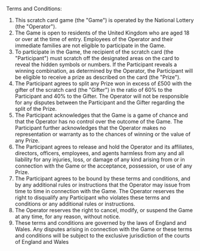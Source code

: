 Terms and Conditions:
1. This scratch card game (the "Game") is operated by the National Lottery (the "Operator").
2. The Game is open to residents of the United Kingdom who are aged 18 or over at the time of entry. Employees of the Operator and their immediate families are not eligible to participate in the Game.
3. To participate in the Game, the recipient of the scratch card (the "Participant") must scratch off the designated areas on the card to reveal the hidden symbols or numbers. If the Participant reveals a winning combination, as determined by the Operator, the Participant will be eligible to receive a prize as described on the card (the "Prize").
4. The Participant agrees to split any Prize won in excess of £500 with the gifter of the scratch card (the "Gifter") in the ratio of 60% to the Participant and 40% to the Gifter. The Operator will not be responsible for any disputes between the Participant and the Gifter regarding the split of the Prize.
5. The Participant acknowledges that the Game is a game of chance and that the Operator has no control over the outcome of the Game. The Participant further acknowledges that the Operator makes no representation or warranty as to the chances of winning or the value of any Prize.
6. The Participant agrees to release and hold the Operator and its affiliates, directors, officers, employees, and agents harmless from any and all liability for any injuries, loss, or damage of any kind arising from or in connection with the Game or the acceptance, possession, or use of any Prize.
7. The Participant agrees to be bound by these terms and conditions, and by any additional rules or instructions that the Operator may issue from time to time in connection with the Game. The Operator reserves the right to disqualify any Participant who violates these terms and conditions or any additional rules or instructions.
8. The Operator reserves the right to cancel, modify, or suspend the Game at any time, for any reason, without notice.
9. These terms and conditions are governed by the laws of England and Wales. Any disputes arising in connection with the Game or these terms and conditions will be subject to the exclusive jurisdiction of the courts of England and Wales
